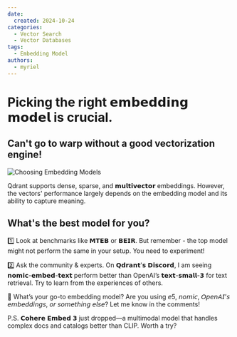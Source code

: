 ```yaml
---
date:
  created: 2024-10-24
categories:
  - Vector Search
  - Vector Databases
tags:
  - Embedding Model
authors:
  - myriel
---
```


# Picking the right 𝗲𝗺𝗯𝗲𝗱𝗱𝗶𝗻𝗴 𝗺𝗼𝗱𝗲𝗹 is crucial.

## Can't go to warp without a good vectorization engine!

![Choosing Embedding Models](/img/choosing-embedding-models/embedding-model.gif)

<!-- more -->

Qdrant supports dense, sparse, and 𝗺𝘂𝗹𝘁𝗶𝘃𝗲𝗰𝘁𝗼𝗿 embeddings. However, the vectors' performance largely depends on the embedding model and its ability to capture meaning.

## What's the best model for you?

1️⃣ Look at benchmarks like 𝗠𝗧𝗘𝗕 or 𝗕𝗘𝗜𝗥. But remember - the top model might not perform the same in your setup. You need to experiment!

2️⃣ Ask the community & experts. On 𝗤𝗱𝗿𝗮𝗻𝘁'𝘀 𝗗𝗶𝘀𝗰𝗼𝗿𝗱, I am seeing 𝗻𝗼𝗺𝗶𝗰-𝗲𝗺𝗯𝗲𝗱-𝘁𝗲𝘅𝘁 perform better than OpenAI’s 𝘁𝗲𝘅𝘁-𝘀𝗺𝗮𝗹𝗹-𝟯 for text retrieval. Try to learn from the experiences of others.

💬 What’s your go-to embedding model? Are you using 𝘦5, 𝘯𝘰𝘮𝘪𝘤, 𝘖𝘱𝘦𝘯𝘈𝘐’𝘴 𝘦𝘮𝘣𝘦𝘥𝘥𝘪𝘯𝘨𝘴, 𝘰𝘳 𝘴𝘰𝘮𝘦𝘵𝘩𝘪𝘯𝘨 𝘦𝘭𝘴𝘦? Let me know in the comments!

P.S. 𝗖𝗼𝗵𝗲𝗿𝗲 𝗘𝗺𝗯𝗲𝗱 𝟯 just dropped—a multimodal model that handles complex docs and catalogs better than CLIP. Worth a try?